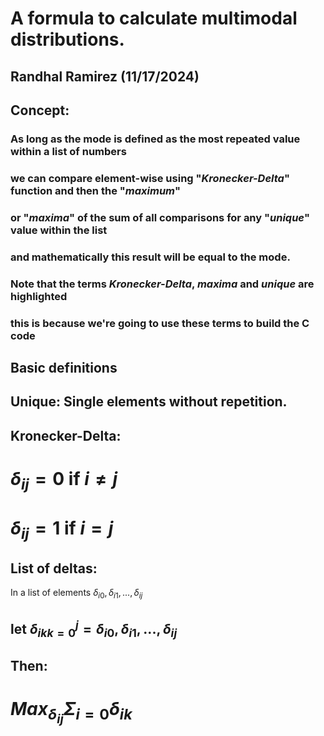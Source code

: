 # A formula to calculate multimodal distributions. 
## Randhal Ramirez (11/17/2024)

## Concept:

### As long as the mode is defined as the most repeated value within a list of numbers
### we can compare element-wise using "*_Kronecker-Delta_*" function and then the "*_maximum_*"
### or "*_maxima_*" of the sum of all comparisons for any "*_unique_*" value within the list
### and mathematically this result will be equal to the mode. 

### Note that the terms *_Kronecker-Delta_*, *_maxima_* and *_unique_* are highlighted
### this is because we're going to use these terms to build the C code 

## Basic definitions

## Unique: Single elements without repetition.

## Kronecker-Delta:

# $\displaystyle \delta_{ij} = 0$ if $i \neq j$
# $\displaystyle \delta_{ij} = 1$ if $i = j$

## List of deltas: 

In a list of elements $\delta_{i0}, \delta_{i1},..., \delta_{ij}$ 

## let $\displaystyle {\delta_{ik}}_{k=0}^{j} = \delta_{i0}, \delta_{i1},..., \delta_{ij}$

## Then:

# $Max_{\delta_{ij}} \displaystyle \Sigma_{i = 0}\delta_{ik}$
